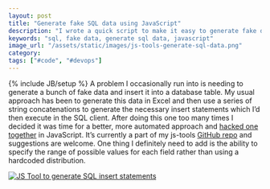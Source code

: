 ```yaml
---
layout: post
title: "Generate fake SQL data using JavaScript"
description: "I wrote a quick script to make it easy to generate fake data for SQL-like databases."
keywords: "sql, fake data, generate sql data, javascript"
image_url: "/assets/static/images/js-tools-generate-sql-data.png"
category:
tags: ["#code", "#devops"]
---
```

{% include JB/setup %}
A problem I occasionally run into is needing to generate a bunch of fake data and insert it into a database table. My usual approach has been to generate this data in Excel and then use a series of string concatenations to generate the necessary insert statements which I’d then execute in the SQL client. After doing this one too many times I decided it was time for a better, more automated approach and <a href="http://dangoldin.com/js-tools/#tab-sql-data">hacked one together</a> in JavaScript. It’s currently a part of my js-tools <a href="https://github.com/dangoldin/js-tools" target="_blank">GitHub repo</a> and suggestions are welcome. One thing I definitely need to add is the ability to specify the range of possible values for each field rather than using a hardcoded distribution.

<a href="http://dangoldin.com/js-tools/#tab-sql-data">
  <img src="{{ IMG_PATH }}js-tools-generate-sql-data.png" alt="JS Tool to generate SQL insert statements" />
</a>